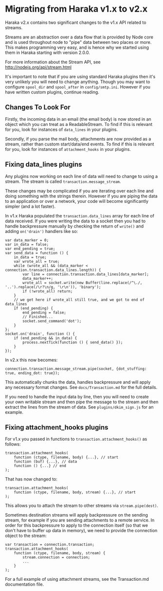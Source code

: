 Migrating from Haraka v1.x to v2.x
==================================

Haraka v2.x contains two significant changes to the v1.x API related to
streams.

Streams are an abstraction over a data flow that is provided by Node core
and is used throughout node to "pipe" data between two places or more. This
makes programming very easy, and is hence why we started using them in Haraka
starting with version 2.0.0.

For more information about the Stream API, see 
http://nodejs.org/api/stream.html

It's important to note that if you are using standard Haraka plugins then
it's very unlikely you will need to change anything. Though you may want
to configure `spool_dir` and `spool_after` in `config/smtp.ini`. However if
you have written custom plugins, continue reading.

Changes To Look For
-------------------

Firstly, the incoming data in an email (the email body) is now stored in an
object which you can treat as a ReadableStream. To find if this is relevant
for you, look for instances of `data_lines` in your plugins.

Secondly, if you parse the mail body, attachments are now provided as a
stream, rather than custom start/data/end events. To find if this is relevant
for you, look for instances of `attachment_hooks` in your plugins.

Fixing data_lines plugins
-------------------------

Any plugins now working on each line of data will need to change to using a
stream. The stream is called `transaction.message_stream`.

These changes may be complicated if you are iterating over each line and
doing something with the strings therein. However if you are piping the data
to an application or over a network, your code will become significantly
simpler (and a lot faster).

In v1.x Haraka populated the `transaction.data_lines` array for each line of 
data received.  If you were writing the data to a socket then you had to handle 
backpressure manually by checking the return of `write()` and adding 
`on('drain')` handlers like so:

    var data_marker = 0;
    var in_data = false;
    var end_pending = true;
    var send_data = function () {
        in_data = true;
        var wrote_all = true;
        while (wrote_all && (data_marker < connection.transaction.data_lines.length)) {
            var line = connection.transaction.data_lines[data_marker];
            data_marker++;
            wrote_all = socket.write(new Buffer(line.replace(/^\./, '..').replace(/\r?\n/g, '\r\n')), 'binary');
            if (!wrote_all) return;
        }
        // we get here if wrote_all still true, and we got to end of data_lines
        if (end_pending) {
            end_pending = false;
            // Finished...
            socket.send_command('dot');
        }
    };
    socket.on('drain', function () {
        if (end_pending && in_data) {
            process.nextTick(function () { send_data() });
        }
    });

In v2.x this now becomes:

    connection.transaction.message_stream.pipe(socket, {dot_stuffing: true, ending_dot: true});
    
This automatically chunks the data, handles backpressure and will apply any 
necessary format changes.  See `docs/Transaction.md` for the full details.

If you need to handle the input data by line, then you will need to create 
your own writable stream and then pipe the message to the stream and then 
extract the lines from the stream of data.  See `plugins/dkim_sign.js` for 
an example. 

Fixing attachment_hooks plugins
-------------------------------

For v1.x you passed in functions to `transaction.attachment_hooks()` as
follows:

    transaction.attachment_hooks(
        function (ctype, filename, body) {...}, // start
        function (buf) {...}, // data
        function () {...} // end
    );

That has now changed to:

    transaction.attachment_hooks(
        function (ctype, filename, body, stream) {...}, // start
    );

This allows you to attach the stream to other streams via `stream.pipe(dest)`.

Sometimes destination streams will apply backpressure on the sending stream,
for example if you are sending attachments to a remote service. In order
for this backpressure to apply to the connection itself (so that we don't
have to buffer up data in memory), we need to provide the connection object
to the stream:
    
    var transaction = connection.transaction;
    transaction.attachment_hooks(
        function (ctype, filename, body, stream) {
            stream.connection = connection;
            ...
        }
    );

For a full example of using attachment streams, see the Transaction.md
documentation file.
